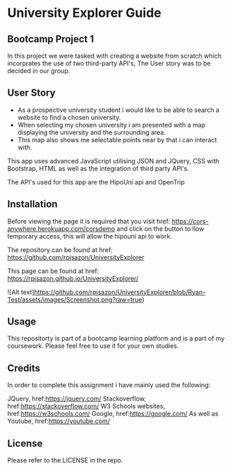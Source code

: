 # University Explorer Guide
## Bootcamp Project 1

In this project we were tasked with creating a website from scratch which incorprates the use of two third-party API's, The User story was to be decided in our group.

## User Story
* As a prospective university student i would like to be able to search a website to find a chosen university.
* When selecting my chosen university i am presented with a map displaying the university and the surrounding area.
* This map also shows me selectable points near by that i can interact with.

This app uses advanced JavaScript utilising JSON and JQuery, CSS with Bootstrap, HTML as well as the integration of third party API's.

The API's used for this app are the HipoUni api and OpenTrip


## Installation

Before viewing the page it is required that you visit href: https://cors-anywhere.herokuapp.com/corsdemo and click on the button to llow temporary access, this will allow the hipouni api to work.

The repository can be found at href: https://github.com/rpjsazon/UniversityExplorer

This page can be found at href: https://rpjsazon.github.io/UniversityExplorer/

![Alt text]https://github.com/rpjsazon/UniversityExplorer/blob/Ryan-Test/assets/images/Screenshot.png?raw=true)


##  Usage
This repositorty is part of a bootcamp learning platform and is a part of my coursework. Please feel free to use it for your own studies.

##  Credits
In order to complete this assignment i have mainly used the following:

JQuery, href:https://jquery.com/
Stackoverflow, href:https://stackoverflow.com/
W3 Schools websites, href:https://w3schools.com/
Google, href:https://google.com/
As well as Youtube, href:https://youtube.com/

## License
Please refer to the LICENSE in the repo.